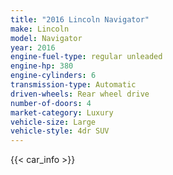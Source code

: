 ```yaml
---
title: "2016 Lincoln Navigator"
make: Lincoln
model: Navigator
year: 2016
engine-fuel-type: regular unleaded
engine-hp: 380
engine-cylinders: 6
transmission-type: Automatic
driven-wheels: Rear wheel drive
number-of-doors: 4
market-category: Luxury
vehicle-size: Large
vehicle-style: 4dr SUV
---
```


{{< car_info >}}
